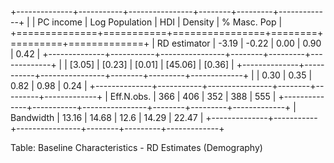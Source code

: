 
+--------------+-----------+----------------+--------+---------+-------------+
|              | PC income | Log Population | HDI    | Density | % Masc. Pop |
+==============+===========+================+========+=========+=============+
| RD estimator | -3.19     | -0.22          | 0.00   | 0.90    | 0.42        |
+--------------+-----------+----------------+--------+---------+-------------+
|              | [3.05]    | [0.23]         | [0.01] | [45.06] | [0.36]      |
+--------------+-----------+----------------+--------+---------+-------------+
|              | 0.30      | 0.35           | 0.82   | 0.98    | 0.24        |
+--------------+-----------+----------------+--------+---------+-------------+
| Eff.N.obs.   | 366       | 406            | 352    | 388     | 555         |
+--------------+-----------+----------------+--------+---------+-------------+
| Bandwidth    | 13.16     | 14.68          | 12.6   | 14.29   | 22.47       |
+--------------+-----------+----------------+--------+---------+-------------+

Table: Baseline Characteristics - RD Estimates (Demography)
